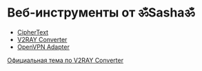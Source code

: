 # Веб-инструменты от ॐSаshаॐ

- [CipherText](https://tunmerreclop.github.io/sasha/CipherText)
- [V2RAY Converter](https://tunmerreclop.github.io/sasha/V2RAY%20Converter)
- [OpenVPN Adapter](https://tunmerreclop.github.io/Sasha/OpenVPN%20Adapter)

[Официальная тема по V2RAY Converter](https://4pda.to/forum/index.php?showtopic=1108392)

